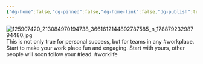 ```yaml
---
{"dg-home":false,"dg-pinned":false,"dg-home-link":false,"dg-publish":true,"tags":["dgblip"],"disabled rules":["yaml-title","yaml-title-alias","file-name-heading"],"title":"philipp on instagram @ 2020-11-18","created-date":"2020-11-18T14:00:00","updated-date":"2025-05-02T17:43:08","dg-path":"blips/17887923298794480.md","permalink":"/blips/17887923298794480/","dgPassFrontmatter":true}
---
```



![125907420_213084970194738_3661612144892787585_n_17887923298794480.jpg](/img/user/attachments/125907420_213084970194738_3661612144892787585_n_17887923298794480.jpg)
This is not only true for personal success, but for teams in any #workplace. Start to make your work place fun and engaging. Start with yours, other people will soon follow your #lead. #worklife



